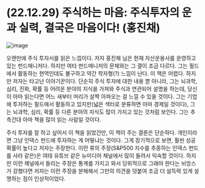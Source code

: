 # (22.12.29) 주식하는 마음: 주식투자의 운과 실력, 결국은 마음이다! (홍진채)

![image](https://postfiles.pstatic.net/MjAyNTA0MDRfMjkg/MDAxNzQzNzU5MDg1NzIy.tEl_CuDJgVYbeIBGWCOXMIqPCPNLHBhn2vRDHi3Dag8g.sPcHER6IY_BpWkDCnLaHdPxl_CRuGXawLRmfH910v1og.PNG/image.png?type=w773)


오랜만에 주식 투자서를 읽은 느낌이다. 저자 홍진채 님은 현재 자산운용사를 운영하고 있는 펀드매니저다. 하지만 여타 펀드매니저의 문체와는 그 결이 조금 다르다. 그는 필드에서 활동하는 현역인데도 불구하고 약간 학자형(?) 느낌이 난다. 이 책은 어렵다. 하지만 저자는 타고난 이야기꾼이다. 단순히 주식 투자에 대한 내용 뿐 아니라, 그는 뇌과학, 심리, 진화, 확률 등 어려운 분야의 지식을 가져와 주식과 연관되어 설명을 하는데, 당신이 아마 읽는다면 어느 새부터 머리가 살짝 아파오는 걸 느낄 수 있을 것이다. 그는 기업에 투자하는 필드에서 활동하고 있지만(넓은 섹터로 분류하면 아마 경제일 것이다), 그는 뇌과학, 심리, 확률 등 다른 분야의 지식도 많이 가지고 있는 것처럼 보인다. 그는 추측건대 아마 책을 많이 읽는 사람일 것이다.

주식 투자를 잘 하고 싶어서 이 책을 읽었건만, 이 책이 주는 결론은 단순하다. 개인이라면 그냥 인덱스 펀드에 투자하는 게 어떻냐는 것이다. 그게 장기적으로 보면, 훨씬 성공 확률이 높다고 저자는 주장한다. 이런 류의 주장(S&P500 지수를 추종하는 인덱스 펀드를 사라 같은)은 여태 유튜브 같은 뉴미디어 채널에서 많이 들려서 익숙할 것이다. 하지만 이런 채널에서 들리는 주장은 통계를 가지고 와서 당위적으로 그래야 한다는 뉘앙스가 강했다면 저자는 이런 주장을 분해해서 그만의 의견을 덧붙여 조금 더 설득력 있게 설명하는 점이 인상적이었다.

